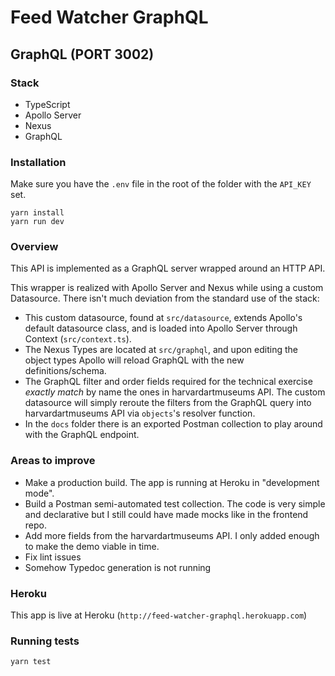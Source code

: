 # Feed Watcher GraphQL

## GraphQL (PORT 3002)

### Stack

* TypeScript
* Apollo Server
* Nexus
* GraphQL

### Installation

Make sure you have the `.env` file in the root of the folder with the `API_KEY` set.

```
yarn install
yarn run dev
```

### Overview

This API is implemented as a GraphQL server wrapped around an HTTP API.

This wrapper is realized with Apollo Server and Nexus while using a custom Datasource. There isn't much deviation from
the standard use of the stack:

* This custom datasource, found at `src/datasource`, extends Apollo's default datasource class, and is loaded into
  Apollo Server through Context (`src/context.ts`).
* The Nexus Types are located at `src/graphql`, and upon editing the object types Apollo will reload GraphQL with the
  new definitions/schema.
* The GraphQL filter and order fields required for the technical exercise *exactly match* by name the ones in
  harvardartmuseums API. The custom datasource will simply reroute the filters from the GraphQL query into
  harvardartmuseums API via `objects`'s resolver function.
* In the `docs` folder there is an exported Postman collection to play around with the GraphQL endpoint.

### Areas to improve

* Make a production build. The app is running at Heroku in "development mode".
* Build a Postman semi-automated test collection. The code is very simple and declarative but I still could have made
  mocks like in the frontend repo.
* Add more fields from the harvardartmuseums API. I only added enough to make the demo viable in time.
* Fix lint issues
* Somehow Typedoc generation is not running

### Heroku

This app is live at Heroku (`http://feed-watcher-graphql.herokuapp.com`)

### Running tests

```
yarn test
```